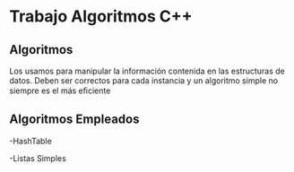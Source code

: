 # Trabajo Algoritmos C++

## Algoritmos

Los usamos para manipular la información contenida en las estructuras de datos. Deben ser 
correctos para cada instancia y un algoritmo simple no siempre es el más eﬁciente

## Algoritmos Empleados 
 -HashTable
 
 -Listas Simples
